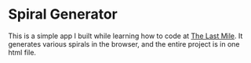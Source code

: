 # Spiral Generator

This is a simple app I built while learning how to code at [The Last Mile](https://thelastmile.org). It generates various spirals in the browser, and the entire project is in one html file.
